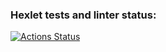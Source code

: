 ### Hexlet tests and linter status:
[![Actions Status](https://github.com/odollamCerbera/frontend-project-46/actions/workflows/hexlet-check.yml/badge.svg)](https://github.com/odollamCerbera/frontend-project-46/actions)